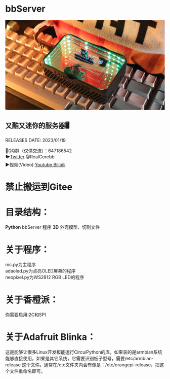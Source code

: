 # bbServer  
![image](https://github.com/RealCorebb/bbServer/blob/main/IMG/bbServer.jpg?raw=true)
## 又酷又迷你的服务器🖥️  

RELEASES DATE: 2023/01/19  

🐧QQ群（仅供交流）：647186542  
🐦[Twitter](https://twitter.com/RealCorebb "@RealCorebb") @RealCorebb  
▶️视频(Video):[Youtube](https://www.youtube.com/watch?v=yFprzIGSGpM "Youtube")[ Bilibili](https://www.bilibili.com/video/BV1j24y1a7Ut/ " Bilibili")  

# 禁止搬运到Gitee  

# 目录结构：
**Python** bbServer 程序
**3D** 外壳模型、切割文件 


# 关于程序：  
mc.py为主程序  
adaoled.py为点亮OLED屏幕的程序  
neopixel.py为WS2812 RGB LED的程序  

# 关于香橙派：  
你需要启用I2C和SPI  

# 关于Adafruit Blinka：  
这是能够让很多Linux开发板能运行CircuiPython的库，如果装的是armbian系统能够直接使用，如果是其它系统，它需要识别板子型号，需要/etc/armbian-release 这个文件。通常在/etc文件夹内会有像是：/etc/orangepi-release，把这个文件重命名即可。
